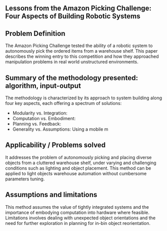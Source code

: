 ## Lessons from the Amazon Picking Challenge: Four Aspects of Building Robotic Systems

## Problem Definition
The Amazon Picking Challenge tested the ability of a robotic system to autonomously pick the ordered items from a warehouse shelf. This paper describes the winning entry to this competition and how they approached manipulation problems in real world unstructured environments.
## Summary of the methodology presented: algorithm, input-output
The methodology is characterized by its approach to system building along four key aspects, each offering a spectrum of solutions:
- Modularity vs. Integration: 
- Computation vs. Embodiment: 
- Planning vs. Feedback: 
- Generality vs. Assumptions: 
Using a mobile m
## Applicability / Problems solved
It addresses the problem of autonomously picking and placing diverse objects from a cluttered warehouse shelf, under varying and challenging conditions such as lighting and object placement. This method can be applied to light objects warehouse automation without cumbersome parameters tuning. 
## Assumptions and limitations
This method assumes the value of tightly integrated systems and the importance of embodying computation into hardware where feasible. Limitations involves dealing with unexpected object orientations and the need for further exploration in planning for in-bin object reorientation. 
